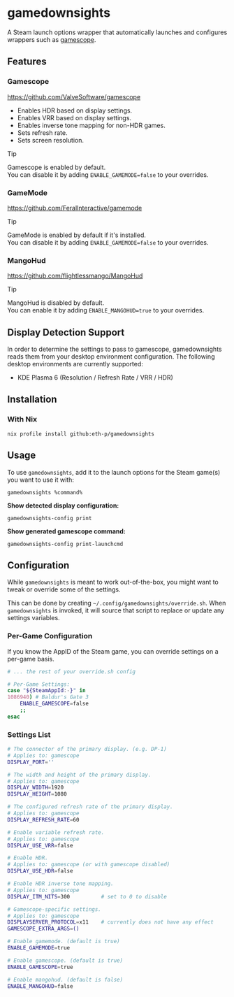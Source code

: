 # gamedownsights

A Steam launch options wrapper that automatically launches and configures
wrappers such as [gamescope](https://github.com/ValveSoftware/gamescope).

## Features

### Gamescope

https://github.com/ValveSoftware/gamescope

 - Enables HDR based on display settings.
 - Enables VRR based on display settings.
 - Enables inverse tone mapping for non-HDR games.
 - Sets refresh rate.
 - Sets screen resolution.

> [!tip]
> Gamescope is enabled by default.  
> You can disable it by adding `ENABLE_GAMEMODE=false` to your overrides.

### GameMode

https://github.com/FeralInteractive/gamemode

> [!tip]
> GameMode is enabled by default if it's installed.  
> You can disable it by adding `ENABLE_GAMEMODE=false` to your overrides.

### MangoHud

https://github.com/flightlessmango/MangoHud

> [!tip]
> MangoHud is disabled by default.  
> You can enable it by adding `ENABLE_MANGOHUD=true` to your overrides.

## Display Detection Support

In order to determine the settings to pass to gamescope, gamedownsights reads them
from your desktop environment configuration. The following desktop environments
are currently supported:

 * KDE Plasma 6 (Resolution / Refresh Rate / VRR / HDR)

## Installation

### With Nix

```
nix profile install github:eth-p/gamedownsights
```

## Usage

To use `gamedownsights`, add it to the launch options for the Steam game(s)
you want to use it with:

```
gamedownsights %command%
```

**Show detected display configuration:**

```
gamedownsights-config print
```

**Show generated gamescope command:**

```
gamedownsights-config print-launchcmd
```

## Configuration

While `gamedownsights` is meant to work out-of-the-box, you might want to
tweak or override some of the settings.

This can be done by creating `~/.config/gamedownsights/override.sh`.
When `gamedownsights` is invoked, it will source that script to replace
or update any settings variables.

### Per-Game Configuration

If you know the AppID of the Steam game, you can override settings on a per-game basis.

```bash
# ... the rest of your override.sh config

# Per-Game Settings:
case "${SteamAppId:-}" in
1086940) # Baldur's Gate 3
	ENABLE_GAMESCOPE=false
	;;
esac
```

### Settings List


```bash
# The connector of the primary display. (e.g. DP-1)
# Applies to: gamescope
DISPLAY_PORT=''
```

```bash
# The width and height of the primary display.
# Applies to: gamescope
DISPLAY_WIDTH=1920
DISPLAY_HEIGHT=1080
```

```bash
# The configured refresh rate of the primary display.
# Applies to: gamescope
DISPLAY_REFRESH_RATE=60
```

```bash
# Enable variable refresh rate.
# Applies to: gamescope
DISPLAY_USE_VRR=false
```

```bash
# Enable HDR.
# Applies to: gamescope (or with gamescope disabled)
DISPLAY_USE_HDR=false
```

```bash
# Enable HDR inverse tone mapping.
# Applies to: gamescope
DISPLAY_ITM_NITS=300          # set to 0 to disable
```

```bash
# Gamescope-specific settings.
# Applies to: gamescope
DISPLAYSERVER_PROTOCOL=x11    # currently does not have any effect
GAMESCOPE_EXTRA_ARGS=()
```

```bash
# Enable gamemode. (default is true)
ENABLE_GAMEMODE=true

# Enable gamescope. (default is true)
ENABLE_GAMESCOPE=true

# Enable mangohud. (default is false)
ENABLE_MANGOHUD=false
```
